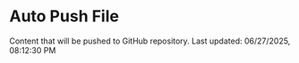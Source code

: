 # Auto Push File

Content that will be pushed to GitHub repository.
Last updated: 06/27/2025, 08:12:30 PM